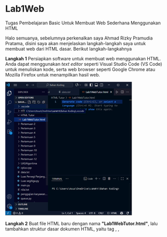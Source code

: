 # Lab1Web
Tugas Pembelajaran Basic Untuk Membuat Web Sederhana Menggunakan HTML

Halo semuanya, sebelumnya perkenalkan saya Ahmad Rizky Pramudia Pratama,  disini saya akan menjelaskan langkah-langkah saya untuk membuat web dari HTML dasar. Berikut langkah-langkahnya


**Langkah 1** 
Persiapkan software untuk membuat web menggunakan HTML. Anda dapat menggunakan *text editor* seperti Visual Studio Code (VS Code) untuk menuliskan kode, serta web browser seperti Google Chrome atau Mozilla Firefox untuk menampilkan hasil web.

<img src="Langkah 1.png" alt="Tutorial" width="400">

**Langkah 2**
Buat file HTML baru dengan nama **"Lab1WebTutor.html"**, lalu tambahkan struktur dasar dokumen HTML, yaitu tag <html>, <head>, <title>, dan <body> sebagai kerangka utama.

<img src="Langkah 2.png" alt="Tutorial" width="400">

**Langkah 3** 
Setelah file selesai dibuat, buka file tersebut menggunakan web browser pilihan Anda untuk menguji hasil kode HTML. Misalnya, Anda bisa menggunakan Google Chrome untuk melihat tampilan halaman web.

<img src="Langkah 3.png" alt="Tutorial" width="400">

**Langkah 4** 
Isi bagian paragraf pada halaman HTML dengan teks sesuai kebutuhan menggunakan tag <p>. Setelah itu, simpan file dan lihat perubahannya di web. Pada paragraf, Anda juga bisa menambahkan atribut seperti align untuk mengatur perataan teks, serta tag pemformatan seperti <b> untuk bold, <strong> untuk penekanan, <i> untuk italic, <mark> untuk menandai teks, dan <u> untuk underline.

<img src="Langkah 4.png" alt="Tutorial" width="400">

Maka hasilnya seperti berikut

<img src="Langkah 5.png" alt="Tutorial" width="400">

**Langkah 5** 

Tambahkan judul pada paragraf pertama dan kedua menggunakan tag heading, misalnya <h1> untuk judul utama dan <h2> untuk subjudul.

<img src="Langkah 6.png" alt="Tutorial" width="400">

Simpan kembali file, lalu cek hasilnya di browser. Anda juga dapat menambahkan atribut pemformatan pada paragraf seperti yang dijelaskan pada langkah 4. Hasilnya seperti berikut

<img src="Langkah 7.png" alt="Tutorial" width="400">

**Langkah 6** 
Sisipkan gambar ke dalam halaman HTML menggunakan tag <img>. Pastikan file gambar disimpan di dalam folder yang sama dengan file HTML, atau gunakan URL dari web eksternal.

<img src="Langkah 8.png" alt="Tutorial" width="400">

Tambahkan juga judul gambar menggunakan tag <h3>. 

<img src="Langkah 9.png" alt="Tutorial" width="400">

Setelah itu, simpan file dan lihat hasilnya pada browser.

<img src="Langkah 10.png" alt="Tutorial" width="400">

**Langkah 7**
Tambahkan hyperlink menggunakan tag <a>. Hyperlink ini dapat digunakan untuk berpindah ke halaman lain atau menuju ke sebuah alamat website eksternal.

<img src="Langkah 11.png" alt="Tutorial" width="400">

**Langkah 8** 
Buat satu file baru sesuai dengan hyperlink tersebut. Misalnya, file kedua dinamakan **"lab2_halamantutor.html"**. Isi dokumen tersebut dengan struktur HTML dasar dan konten sesuai keinginan. Anda bisa mengulang langkah-langkah sebelumnya atau cukup *copy-paste* dari file HTML pertama, lalu menyesuaikannya sesuai kebutuhan.

<img src="Langkah 12.png" alt="Tutorial" width="400">

Jika sudah, maka hasilnya seperti in. Jika kalian memilih text "HTML Pertemuan 2", nanti kalian akan diarahkan ke dokumen kedua yang sudah kalian buat lagi

<img src="Langkah 13.png" alt="Tutorial" width="400">

Dengan mengikuti langkah-langkah di atas, Anda telah berhasil membuat sebuah halaman web sederhana menggunakan HTML. Mulai dari menuliskan struktur dasar, menambahkan paragraf dengan berbagai atribut, menyisipkan judul, gambar, hingga membuat hyperlink ke halaman lain. Dari latihan ini, Anda dapat memahami dasar-dasar pembuatan web menggunakan HTML yang nantinya bisa jadi tahap awal memahami dasar dari HTML.

Sekian dari penjelasan berikut, atas perhatiannya saya mengucapkan terima kasih.
